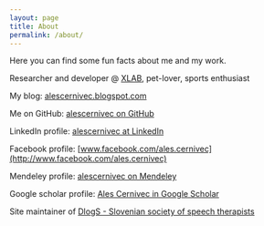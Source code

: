 ```yaml
---
layout: page
title: About
permalink: /about/
---
```


Here you can find some fun facts about me and my work.

Researcher and developer @ [XLAB](http://xlab.si/), pet-lover, sports enthusiast

My blog: [alescernivec.blogspot.com](http://alescernivec.blogspot.com) 

Me on GitHub: [alescernivec on GitHub](https://github.com/alescernivec)

LinkedIn profile: [alescernivec at LinkedIn](http://www.linkedin.com/profile/view?id=17364918)

Facebook profile: [www.facebook.com/ales.cernivec](http://www.facebook.com/ales.cernivec)

Mendeley profile: [alescernivec on Mendeley](http://www.mendeley.com/profiles/ales-cernivec)

Google scholar profile: [Ales Cernivec in Google Scholar](http://scholar.google.si/citations?user=Nh-Ckg0AAAAJ&hl=en)

Site maintainer of [DlogS - Slovenian society of speech therapists](http://www.dlogs.si)
